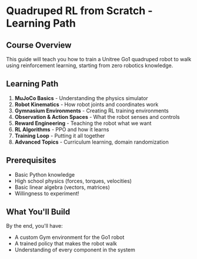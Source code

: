 # Quadruped RL from Scratch - Learning Path

## Course Overview
This guide will teach you how to train a Unitree Go1 quadruped robot to walk using reinforcement learning, starting from zero robotics knowledge.

## Learning Path
1. **MuJoCo Basics** - Understanding the physics simulator
2. **Robot Kinematics** - How robot joints and coordinates work
3. **Gymnasium Environments** - Creating RL training environments
4. **Observation & Action Spaces** - What the robot senses and controls
5. **Reward Engineering** - Teaching the robot what we want
6. **RL Algorithms** - PPO and how it learns
7. **Training Loop** - Putting it all together
8. **Advanced Topics** - Curriculum learning, domain randomization

## Prerequisites
- Basic Python knowledge
- High school physics (forces, torques, velocities)
- Basic linear algebra (vectors, matrices)
- Willingness to experiment!

## What You'll Build
By the end, you'll have:
- A custom Gym environment for the Go1 robot
- A trained policy that makes the robot walk
- Understanding of every component in the system
